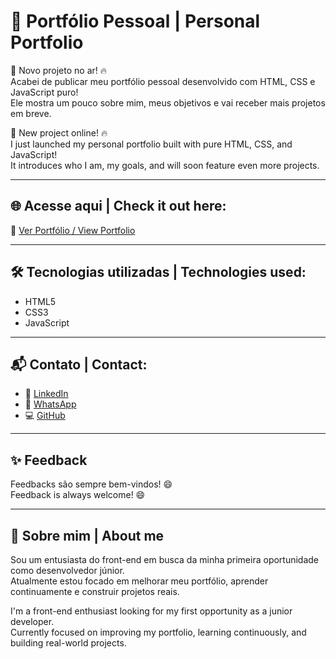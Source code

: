 # 💼 Portfólio Pessoal | Personal Portfolio

🚀 Novo projeto no ar! 🔥  
Acabei de publicar meu portfólio pessoal desenvolvido com HTML, CSS e JavaScript puro!  
Ele mostra um pouco sobre mim, meus objetivos e vai receber mais projetos em breve.

🚀 New project online! 🔥  
I just launched my personal portfolio built with pure HTML, CSS, and JavaScript!  
It introduces who I am, my goals, and will soon feature even more projects.

---

## 🌐 Acesse aqui | Check it out here:
🔗 [Ver Portfólio / View Portfolio](https://gustavohrdev.github.io/Portfolio/)

---

## 🛠️ Tecnologias utilizadas | Technologies used:

- HTML5  
- CSS3  
- JavaScript

---

## 📬 Contato | Contact:

- 💼 [LinkedIn](https://www.linkedin.com/in/gustavohrdev)  
- 💬 [WhatsApp](https://wa.me/5543996448129?text=Ol%C3%A1%2C+vim+pelo+seu+portf%C3%B3lio%21)  
- 💻 [GitHub](https://github.com/GustavoHRdev)  

---

## ✨ Feedback
Feedbacks são sempre bem-vindos! 😄  
Feedback is always welcome! 😄

---

## 🧠 Sobre mim | About me

Sou um entusiasta do front-end em busca da minha primeira oportunidade como desenvolvedor júnior.  
Atualmente estou focado em melhorar meu portfólio, aprender continuamente e construir projetos reais.  

I'm a front-end enthusiast looking for my first opportunity as a junior developer.  
Currently focused on improving my portfolio, learning continuously, and building real-world projects.
